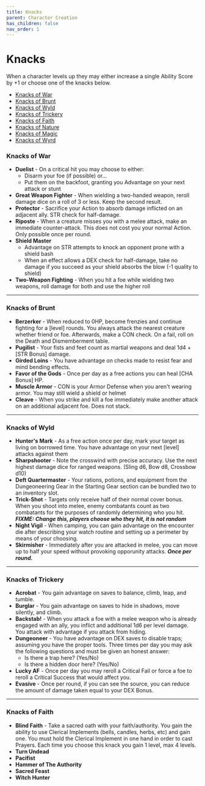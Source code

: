```yaml
---
title: Knacks
parent: Character Creation
has_children: false
nav_order: 1
---
```



# Knacks
When a character levels up they may either increase a single Ability Score by +1 or choose one of the knacks below.

- [Knacks of War](#knacks-of-war)
- [Knacks of Brunt](#knacks-of-brunt)
- [Knacks of Wyld](#knacks-of-wyld)
- [Knacks of Trickery](#knacks-of-trickery)
- [Knacks of Faith](#knacks-of-faith)
- [Knacks of Nature](#knacks-of-nature)
- [Knacks of Magic](#knacks-of-magic)
- [Knacks of Wyrd](#knacks-of-wyrd)


### Knacks of War
- **Duelist** - On a critical hit you may choose to either:
  - Disarm your foe (if possible) or...
  - Put them on the backfoot, granting you Advantage on your next attack or stunt
- **Great Weapon Fighter** - When wielding a two-handed weapon, reroll damage dice on a roll of 3 or less. Keep the second result.
- **Protector** - Sacrifice your Action to absorb damage inflicted on an adjacent ally. STR check for half-damage.
- **Riposte** - When a creature misses you with a melee attack, make an immediate counter-attack. This does not cost you your normal Action. Only possible once per round.
- **Shield Master**
  - Advantage on STR attempts to knock an opponent prone with a shield bash
  - When an effect allows a DEX check for half-damage, take no damage if you succeed as your shield absorbs the blow (-1 quality to shield)
- **Two-Weapon Fighting** - When you hit a foe while wielding two weapons, roll damage for both and use the higher roll

---

### Knacks of Brunt
- **Berzerker** - When reduced to 0HP, become frenzies and continue fighting for a [level] rounds. You always attack the nearest creature whether friend or foe. Afterwards, make a CON check. On a fail, roll on the Death and Dismemberment table.
- **Pugilist** - Your fists and feet count as martial weapons and deal 1d4 + [STR Bonus] damage.
- **Girded Loins** - You have advantage on checks made to resist fear and mind bending effects.
- **Favor of the Gods** - Once per day as a free actions you can heal [CHA Bonus] HP.
- **Muscle Armor** - CON is your Armor Defense when you aren't wearing armor. You may still wield a shield or helmet
- **Cleave** - When you strike and kill a foe immediately make another attack on an additional adjacent foe. Does not stack.

---

### Knacks of Wyld
- **Hunter's Mark** - As a free action once per day, mark your target as living on borrowed time. You have advantage on your next [level] attacks against them
- **Sharpshooter** - Note the crosswind with precise accuracy. Use the next highest damage dice for ranged weapons. (Sling d6, Bow d8, Crossbow d10)
- **Deft Quartermaster** - Your rations, potions, and equipment from the Dungeoneering Gear in the Starting Gear section can be bundled two to an inventory slot.
- **Trick-Shot** - Targets only receive half of their normal cover bonus. When you shoot into melee, enemy combatants count as two combatants for the purposes of randomly determining who you hit. ***FIXME: Change this, players choose who they hit, it is not random***
- **Night Vigil** - When camping, you can gain advantage on the encounter die after describing your watch routine and setting up a perimeter by means of your choosing.
- **Skirmisher** - Immediately after you are attacked in melee, you can move up to half your speed without provoking opporunity attacks. ***Once per round.***

---

### Knacks of Trickery
- **Acrobat** - You gain advantage on saves to balance, climb, leap, and tumble.
- **Burglar** - You gain advantage on saves to hide in shadows, move silently, and climb.
- **Backstab!** - When you attack a foe with a melee weapon who is already engaged with an ally, you inflict and additional 1d6 per level damage. You attack with advantage if you attack from hiding.
- **Dungeoneer** - You have advantage on DEX saves to disable traps; assuming you have the proper tools. Three times per day you may ask the following questions and must be given an honest answer:
    - Is there a trap here? (Yes/No)
    - Is there a hidden door here? (Yes/No)
 - **Lucky AF** - Once per day you may reroll a Critical Fail or force a foe to reroll a Critical Success that would affect you.
 - **Evasive** - Once per round, if you can see the source, you can reduce the amount of damage taken equal to your DEX Bonus.

---

### Knacks of Faith
- **Blind Faith** - Take a sacred oath with your faith/authority. You gain the ability to use Clerical Implements (bells, candles, herbs, etc) and gain one. You must hold the Clerical Implement in one hand in order to cast Prayers. Each time you choose this knack you gain 1 level, max 4 levels.
- **Turn Undead**
- **Pacifist**
- **Hammer of The Authority**
- **Sacred Feast**
- **Witch Hunter**
